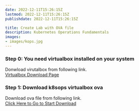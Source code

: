 ```yaml
---
date: 2022-12-11T15:26:15Z
lastmod: 2022-12-11T15:26:15Z
publishdate: 2022-12-11T15:26:15Z

title: Create Lab with OVA file
description: Kubernetes Operations Fundamentals
images:
- images/kops.jpg
---
```


[comment]: <> (# Create Lab with virutalbox)
### Step 0: You need virtualbox installed on your system
Donwload virutalbox from following link.  
[Virtualbox Download Page](https://www.virtualbox.org/wiki/Downloads)  

### Step 1: Download k8sops virtualbox ova
Download ova file from following link.  
[Click Here to Go to Start Download](https://s3.ir-thr-at1.arvanstorage.ir/k8sops/k8sops.ova)
